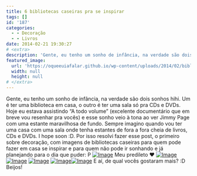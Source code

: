 ```yaml
---
title: 6 bibliotecas caseiras pra se inspirar
tags: []
id: '187'
categories:
  - - Decoração
  - - Livros
date: 2014-02-21 19:30:27
# <extra>
description: 'Gente, eu tenho um sonho de infância, na verdade são dois sonhos hihi. Um é ter uma biblioteca em casa, o outro é ter uma sala só pra CDs e DVDs. Hoje eu estava assistindo “A todo volume” (excelente documentário que em breve vou resenhar pra vocês) e esse sonho veio à tona ao ver Jimmy Page com uma estante maravilhosa de fundo. Sempre imagino quando vou ter uma casa com uma sala onde tenha estantes de fora a fora cheia de livros, CDs e DVDs. I hope soon :D. Por isso resolvi fazer esse post, o primeiro sobre decoração, com imagens de bibliotecas caseiras para quem pode fazer em casa se inspirar e para quem não pode ir sonhando e já planejando para o dia que puder: P E aí, de qual vocês gostaram mais? 😀 Beijos!'
featured_image: 
  url: 'https://oqueeuiafalar.github.io/wp-content/uploads/2014/02/biblioteca-5.jpg?w=438'
  width: null
  height: null
# </extra>
---
```


Gente, eu tenho um sonho de infância, na verdade são dois sonhos hihi. Um é ter uma biblioteca em casa, o outro é ter uma sala só pra CDs e DVDs. Hoje eu estava assistindo “A todo volume” (excelente documentário que em breve vou resenhar pra vocês) e esse sonho veio à tona ao ver Jimmy Page com uma estante maravilhosa de fundo. Sempre imagino quando vou ter uma casa com uma sala onde tenha estantes de fora a fora cheia de livros, CDs e DVDs. I hope soon :D. Por isso resolvi fazer esse post, o primeiro sobre decoração, com imagens de bibliotecas caseiras para quem pode fazer em casa se inspirar e para quem não pode ir sonhando e já planejando para o dia que puder: P [![Image](http://162.243.62.160/wp-content/uploads/2014/02/biblioteca-5.jpg?w=438)](http://162.243.62.160/wp-content/uploads/2014/02/biblioteca-5.jpg) Meu predileto ♥ [![Image](http://162.243.62.160/wp-content/uploads/2014/02/une-bibliotheque-sous-les-toits2000403907212.jpeg?w=590)](http://162.243.62.160/wp-content/uploads/2014/02/une-bibliotheque-sous-les-toits2000403907212.jpeg) [![Image](http://162.243.62.160/wp-content/uploads/2014/02/estante-para-livros-casa-e-jardim.jpg?w=530)](http://162.243.62.160/wp-content/uploads/2014/02/estante-para-livros-casa-e-jardim.jpg) [![Image](http://162.243.62.160/wp-content/uploads/2014/02/estante-arquitrecos-via-achados-de-decorac3a7c3a3ojpg.jpg?w=650)](http://162.243.62.160/wp-content/uploads/2014/02/estante-arquitrecos-via-achados-de-decorac3a7c3a3ojpg.jpg) [![Image](http://162.243.62.160/wp-content/uploads/2014/02/decoracao-interiores-estantes.jpg?w=650)](http://162.243.62.160/wp-content/uploads/2014/02/decoracao-interiores-estantes.jpg)[![Image](http://162.243.62.160/wp-content/uploads/2014/02/livros-guardados-em-armarios32628.jpg?w=650)](http://162.243.62.160/wp-content/uploads/2014/02/livros-guardados-em-armarios32628.jpg) E aí, de qual vocês gostaram mais? :D Beijos!
